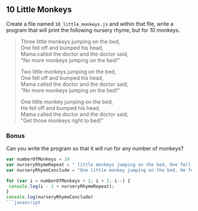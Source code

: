 ## 10 Little Monkeys

Create a file named `10_little_monkeys.js` and within that file, write a program that will print the following nursery rhyme, but for *10* monkeys.

> Three little monkeys jumping on the bed,  
> One fell off and bumped his head,  
> Mama called the doctor and the doctor said,  
> "No more monkeys jumping on the bed!"
>
> Two little monkeys jumping on the bed,  
> One fell off and bumped his head,  
> Mama called the doctor and the doctor said,  
> "No more monkeys jumping on the bed!"
>
> One little monkey jumping on the bed,  
> He fell off and bumped his head,  
> Mama called the doctor and the doctor said,  
> "Get those monkeys right to bed!"

### Bonus
Can you write the program so that it will run for any number of monkeys?

```javascript
var numberOfMonkeys = 10
var nurseryRhymeRepeat = " little monkeys jumping on the bed, One fell off and bumped his head, Mama called the doctor and the doctor said, \"No more monkeys jumping on the bed!\""
var nurseryRhymeConclude = "One little monkey jumping on the bed, He fell off and bumped his head, Mama called the doctor and the doctor said, \"Get those monkeys right to bed!\""

for (var i = numberOfMonkeys + 1; i > 2; i--) {
 console.log(i - 1 + nurseryRhymeRepeat);
}
console.log(nurseryRhymeConclude)
```javascript
